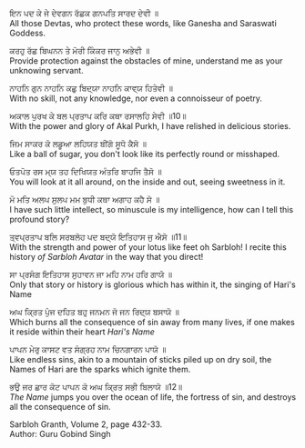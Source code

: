 ਇਨ ਪਦ ਕੇ ਜੇ ਦੇਵਗਨ ਰੱਛਕ ਗਨਪਤਿ ਸਾਰਦ ਦੇਵੀ ॥  
All those Devtas, who protect these words, like Ganesha and Saraswati Goddess.  
  
ਕਰਹੁ ਰੱਛ ਬਿਘਨਨ ਤੇ ਮੋਰੀ ਕਿੰਕਰ ਜਾਨੁ ਅਭੇਵੀ ॥  
Provide protection against the obstacles of mine, understand me as your unknowing servant.  
  
ਨਾਹਨਿ ਗੁਨ ਨਾਹਨਿ ਕਛੁ ਬਿਦ੍ਯਾ ਨਾਹਨਿ ਕਾਵ੍ਯ ਹਿਤੇਵੀ ॥  
With no skill, not any knowledge, nor even a connoisseur of poetry.  
  
ਅਕਾਲ ਪੁਰਖ ਕੇ ਬਲ ਪ੍ਰਤਾਪ ਕਰਿ ਕਥਾ ਰਸਾਲਹਿ ਸੇਵੀ ॥10॥  
With the power and glory of Akal Purkh, I have relished in delicious stories.  
  
ਜਿਮ ਸਾਕਰ ਕੋ ਲਡੂਆ ਲਹਿਯਤ ਬੀਂਗੋ ਸੂਧੋ ਕੈਸੋ ॥  
Like a ball of sugar, you don't look like its perfectly round or misshaped.  
  
ਓਤਪੋਤ ਰਸ ਮ੍ਯ ਤਹ ਦਿਖਿਯਤ ਅੰਤਰਿ ਬਾਹਜਿ ਤੈਸੋ ॥  
You will look at it all around, on the inside and out, seeing sweetness in it.  
  
ਮੋ ਮਤਿ ਅਲਪ ਸੁਲਪ ਮਮ ਬੁਧੀ ਕਥਾ ਅਗਾਹ ਕਹੈ ਸੋ ॥  
I have such little intellect, so minuscule is my intelligence, how can I tell this profound story?  
  
ਤ੍ਵਪ੍ਰਤਾਪ ਬਲਿ ਸਰਬਲੋਹ ਪਦ ਬਦ੍ਯੋ ਇਤਿਹਾਸ ਜੁ ਐਸੋ ॥11॥  
With the strength and power of your lotus like feet oh Sarbloh! I recite this history *of Sarbloh Avatar* in the way that you direct!  
  
ਸਾ ਪ੍ਰਸੰਗ ਇਤਿਹਾਸ ਸੁਹਾਵਨ ਜਾ ਮਹਿ ਨਾਮ ਹਰਿ ਗਾਯੋ ॥  
Only that story or history is glorious which has within it, the singing of Hari's Name  
  
ਅਘ ਕ੍ਰਿਤ ਪੁੰਜ ਦਹਿਤ ਬਹੁ ਜਨਮਨ ਜੋ ਜਨ ਰਿਦ੍ਯ ਬਸਾਯੋ ॥  
Which burns all the consequence of sin away from many lives, if one makes it reside within their heart *Hari's Name*  
  
ਪਾਪਨ ਮੇਰੁ ਕਾਸਟ ਵਤ ਸੰਗ੍ਰਹ ਨਾਮ ਚਿਨਗਾਰਨ ਪਾਯੋ ॥  
Like endless sins, akin to a mountain of sticks piled up on dry soil, the Names of Hari are the sparks which ignite them.  
  
ਭਉ ਜਰ ਛਾਰ ਕੋਟ ਪਾਪਨ ਕੋ ਅਘ ਕ੍ਰਿਤ ਸਭੀ ਬਿਲਾਯੋ ॥12॥  
*The Name* jumps you over the ocean of life, the fortress of sin, and destroys all the consequence of sin.  
  
Sarbloh Granth, Volume 2, page 432-33.  
Author: Guru Gobind Singh